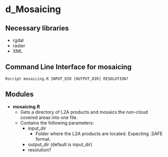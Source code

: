 # d_Mosaicing

## Necessary libraries
* rgdal
* raster
* XML

## Command Line Interface for mosaicing

    Rscript mosaicing.R INPUT_DIR [OUTPUT_DIR] RESOLUTION?

## Modules

* **mosaicing.R**
    * Gets a directory of L2A products and mosaics the non-cloud covered areas into one file.
    * Contains the following parameters:
        * input_dir
            * Folder where the L2A products are located. Expecting .SAFE format.
        * output_dir (default is input_dir)
        * resolution?